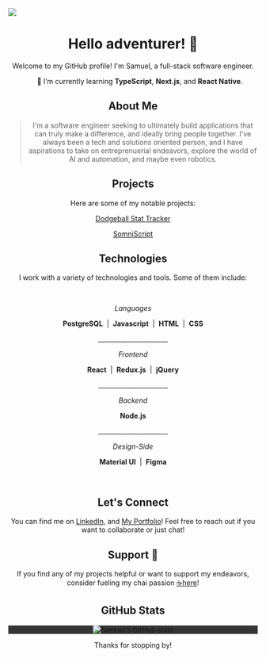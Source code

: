 <img src="https://raw.githubusercontent.com/Samueltaneously/Samueltaneously/main/Drawing%20Camping%20Raining%20Stars.gif">
<div align="center">

# Hello adventurer! 👋

Welcome to my GitHub profile! I'm Samuel, a full-stack software engineer.
<p>&nbsp;&nbsp;&nbsp;&nbsp;&nbsp;&nbsp;&nbsp;🌱 I’m currently learning <b>TypeScript</b>, <b>Next.js</b>, and <b>React Native</b>.</p>

## About Me
> I'm a software engineer seeking to ultimately build applications that can truly make a difference, and ideally bring people together. I've always been a tech and solutions oriented person, and I have aspirations to take on entreprenuerial endeavors, explore the world of AI and automation, and maybe even robotics.

## Projects
Here are some of my notable projects:

[Dodgeball Stat Tracker](https://github.com/willbuck/dodgeball-stat-tracker)

[SomniScript](https://github.com/Samueltaneously/prime-solo-project)

## Technologies
I work with a variety of technologies and tools. Some of them include:

&nbsp;
&nbsp;
<p>
  
<i>Languages</i>
  <p><b>PostgreSQL</b>&nbsp; | &nbsp;<b>Javascript</b>&nbsp; | &nbsp;<b>HTML</b>&nbsp; | &nbsp;<b>CSS</b></p>

<p>______________________</p>

<i>Frontend</i>
  <p><b>React</b>&nbsp; | &nbsp;<b>Redux.js</b>&nbsp; | &nbsp;<b>jQuery</b></p>
  
<p>______________________</p>

<i>Backend</i>
  <p><b>Node.js</b></p>

<p>______________________</p>

<i>Design-Side</i>
  <p><b>Material UI</b>&nbsp; | &nbsp;<b>Figma</b></p>
  
</p>
&nbsp;
&nbsp;

## Let's Connect
You can find me on [LinkedIn](https://www.linkedin.com/in/samuelhnelson/), and [My Portfolio](https://samueltaneously.github.io/)! Feel free to reach out if you want to collaborate or just chat!

## Support 🚀
If you find any of my projects helpful or want to support my endeavors, consider fueling my chai passion [☕️here](https://www.buymeacoffee.com/samueltaneously)!

## GitHub Stats
<p align="center" style="background-color: #353535;">
   <img src="https://github-readme-stats.vercel.app/api?username=Samueltaneously&show_icons=true&theme=dark" alt="Samuel's GitHub stats">
</p>

<!--&hide=prs,issues,contribs-->
<!--[![Samuel's GitHub stats](https://github-readme-stats.vercel.app/api?username=Samueltaneously)-->

Thanks for stopping by!

</div>
